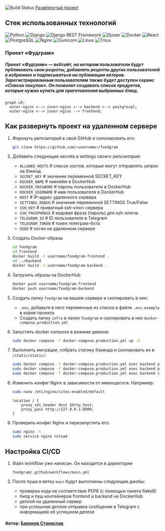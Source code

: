 ![Build Status](https://github.com/hix9/foodgram/actions/workflows/main.yml/badge.svg)
[Развёрнутый проект](https://hixfoodgram.hopto.org/recipes)
## Стек использованных технологий

![Python](https://img.shields.io/badge/Python-3776AB?style=for-the-badge&logo=python&logoColor=white)
![Django](https://img.shields.io/badge/Django-092E20?style=for-the-badge&logo=django&logoColor=white)
![Django REST Framework](https://img.shields.io/badge/Django%20REST%20Framework-ff1709?style=for-the-badge&logo=django&logoColor=white)
![Djoser](https://img.shields.io/badge/Djoser-00ADD8?style=for-the-badge&logo=Djoser&logoColor=white)
![Docker](https://img.shields.io/badge/Docker-2496ED?style=for-the-badge&logo=docker&logoColor=white)
![React](https://img.shields.io/badge/React-61DAFB?style=for-the-badge&logo=react&logoColor=black)
![PostgreSQL](https://img.shields.io/badge/PostgreSQL-336791?style=for-the-badge&logo=postgresql&logoColor=white)
![Nginx](https://img.shields.io/badge/Nginx-269539?style=for-the-badge&logo=nginx&logoColor=white)
![Gunicorn](https://img.shields.io/badge/Gunicorn-499848?style=for-the-badge&logo=gunicorn&logoColor=white)
![Linux](https://img.shields.io/badge/Linux-FCC624?style=for-the-badge&logo=linux&logoColor=black)
![Tmux](https://img.shields.io/badge/Tmux-000000?style=for-the-badge&logo=tmux&logoColor=white)
### Проект «Фудграм»
##### Проект «Фудграм» — вебсайт, на котором пользователи будут публиковать свои рецепты, добавлять рецепты других пользователей в избранное и подписываться на публикации авторов. Зарегистрированным пользователям также будет доступен сервис «Список покупок». Он позволит создавать список продуктов, которые нужно купить для приготовления выбранных блюд.

```mermaid
graph LR;
  outer-nginx <--> inner-nginx <--> backend <--> postgresql;
  outer-nginx <--> inner-nginx --> frontend;
```
## Как развернуть проект на удаленном сервере

1. Форкнуть репозиторий в свой GitHub и склонировать его:

    ```bash
    git clone https://github.com/<username>/foodgram
    ```

2. Добавить следующие secrets в settings своего репозитория:

    - `ALLOWED_HOSTS` # список хостов, которые могут отправлять запрос на бэкенд
    - `SECRET_KEY` # значение переменной SECRET_KEY
    - `DOCKER_NAME` # никнейм в DockerHub
    - `DOCKER_PASSWORD` # пароль пользователя в DockerHub
    - `DOCKER_USERNAME` # имя пользователя в DockerHub
    - `HOST` # IP-адрес удаленного сервера
    - `SETTINGS_DEBUG` # значение переменной SETTINGS True/False
    - `SSH_KEY` # приватный ssh-ключ сервера
    - `SSH_PASSPHRASE` # кодовая фраза (пароль) для ssh-ключа
    - `TELEGRAM_ID` # ID пользователя в Telegram
    - `TELEGRAM_TOKEN` # токен телеграм-бота
    - `USER` # логин на удаленном сервере

3. Создать Docker-образы

    ```bash
    cd foodgram
    cd frontend
    docker build -t username/foodgram-frontend .
    cd ../backend
    docker build -t username/foodgram-backend .
    ```

4. Загрузить образы на DockerHub

    ```bash
    docker push username/foodgram-frontend
    docker push username/foodgram-backend
    ```

5. Создать папку `foodgram` на вашем сервере и скопировать в нее:

    - `.env`, добавьте в него переменные из списка в файле `.env.example` в корне проекта
    - Создать папку `infra` в папке `foodgram` и скопировать в нее `docker-compose.production.yml`

6. Запустить docker compose в режиме демона:

    ```bash
    sudo docker compose -f docker-compose.production.yml up -d
    ```

7. Выполнить миграции, собрать статику бэкенда и скопировать их в `/static/static/`:

    ```bash
    sudo docker compose -f docker-compose.production.yml exec backend python manage.py migrate
    sudo docker compose -f docker-compose.production.yml exec backend python manage.py collectstatic
    sudo docker compose -f docker-compose.production.yml exec backend cp -r /app/static/. /backend_static/
    ```


8. Изменить конфиг Nginx в зависимости от имеющегося. Например:

    ```bash
    sudo nano /etc/nginx/sites-enabled/default
    ```

    ```nginx
    location / {
        proxy_set_header Host $http_host;
        proxy_pass http://127.0.0.1:8000;
    }
    ```

9. Проверить конфиг Nginx и перезапустить его:

    ```bash
    sudo nginx -t
    sudo service nginx reload
    ```

## Настройка CI/CD

1. Файл workflow уже написан. Он находится в директории

    ```text
    foodgram/.github/workflows/main.yml
    ```

2. После пуша в ветку `main` будут выполнены следующие джобы:

    - проверка кода на соответствие PEP8 (с помощью пакета flake8)
    - билд и пуш контейнеров frontend и backend на DockerHub
    - деплой на удаленный сервер
    - при успешном деплое отправка сообщения в Telegram с информацией об успешном деплое


#### Автор: [Баринов Станислав](https://github.com/hix9)

